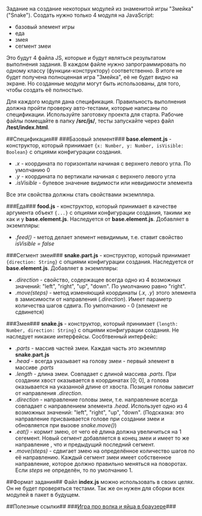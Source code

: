 Задание на создание некоторых модулей из знаменитой игры "Змейка" ("Snake"). Создать нужно только 4 модуля на JavaScript:

- базовый элемент игры
- еда
- змея
- сегмент змеи

Это будут 4 файла JS, которые и будут являться результатом выполнения задания. В каждом файле нужно запрограммировать по одному классу (функции-конструктору) соответственно. В итоге не будет получена полноценная игра "Змейка", её не будет видно на экране. Но созданные модули могут быть использованы, для того, чтобы создать её полностью.

Для каждого модуля дана спецификация. Правильность выполнения должна пройти проверку авто-тестами, которые написаны по спецификации. Используйте заготовку проекта для старта. Рабочие файлы помещайте в папку **/src/js/**, тесты запускайте через файл **/test/index.html**.

##Спецификация##
###Базовый элемент###
**base.element.js** - конструктор, который принимает ``{x: Number, y: Number, isVisible: Boolean}`` с опциями конфигурации создания.

- *.x* - координата по горизонтали начиная с верхнего левого угла. По умолчанию 0
- *.y* - координата по вертикали начиная с верхнего левого угла
- *.isVisible* - булевое значение видимости или невидимости элемента

Все эти свойства должны стать свойствами экземпляра.

###Еда###
**food.js** - конструктор, который принимает в качестве аргумента объект ``{...}`` с опциями конфигурации создания, такими же как и у **base.element.js**. Наследуется от **base.element.js**. Добавляет в экземпляры:

- *.feed()* - метод делает элемент невидимым, т.е. ставит свойство *isVisible = false*

###Сегмент змеи###
**snake.part.js** - конструктор, который принимает ``{direction: String}`` с опциями конфигурации создания. Наследуется от **base.element.js**. Добавляет в экземпляры:

- *.direction* - свойство, содержащее всегда одно из 4 возможных значений: "left", "right", "up", "down". По умолчанию равно "right".
- *.move(steps)* - метод изменяющий координаты (*.x*, *.y*) этого элемента в замисимости от направления (*.direction*). Имеет параметр количества шагов сдвига. По умполчанию - 0 (элемент не сдвинется)


###Змея###
**snake.js** - конструктор, который принимает ``{length: Number, direction: String}`` с опциями конфигурации создания. Не наследует никакие интерфейсы. Сосбтвенный интерфейс:

- *.parts* - массив частей змеи. Каждая часть это экземпляр **snake.part.js**
- *.head* - всегда указывает на голову змеи - первый элемент в массиве *.parts*
- *.length* - длина змеи. Совпадает с длиной массива *.parts*. При создании хвост оказывается в координатах [0; 0], а голова оказывается на указанной длине от хвоста. Позиция головы зависит от направления *.direction*.
- *.direction* - направление головы змеи, т.е. направление всегда совпадает с направлением элемента *.head*. Использует одно из 4 возможных значений: "left", "right", "up", "down". (Подсказка: это направление присваивается голове при создании змеи и обновляется при вызове *snake.move()*)
- *.eat()* - кормит змею, от чего её длина должна увеличиться на 1 сегемент. Новый сегмент добавляется в конец змеи и имеет то же направление , что и предыдущий последний сегмент.
- *.move(steps)* - сдвигает змею на определённое количество шагов по её направлению. Каждый сегмент змеи имеет собственное направление, которое должно правильно меняться на поворотах. Если *steps* не определён, то по умолчанию 1.

##Формат задания##
Файл **index.js** можно использовать в своих целях. Он не будет проверяться тестами. Так же он нужен для сборки всех модулей в пакет в будущем.


##Полезные ссылки##
###[Игра про волка и яйца в браузере](https://github.com/shtange/catch-the-egg)###




